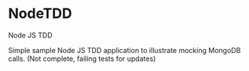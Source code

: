 # NodeTDD
Node JS TDD

Simple sample Node JS TDD application to illustrate mocking MongoDB calls.
(Not complete, failing tests for updates)
